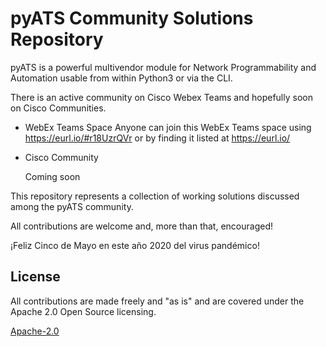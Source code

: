 # pyATS Community Solutions Repository



pyATS is a powerful multivendor module for Network Programmability and Automation usable from within Python3 or via the CLI.

There is an active community on Cisco Webex Teams and hopefully soon on Cisco Communities.

- WebEx Teams Space
  Anyone can join this WebEx Teams space using https://eurl.io/#r18UzrQVr or by finding it listed at https://eurl.io/

- Cisco Community

  Coming soon

This repository represents a collection of working solutions discussed among the pyATS community.

All contributions are welcome and, more than that, encouraged!

¡Feliz Cinco de Mayo en este año 2020 del virus pandémico!


## License
All contributions are made freely and "as is" and are covered under the Apache 2.0 Open Source licensing.

 [Apache-2.0](https://opensource.org/licenses/Apache-2.0)

